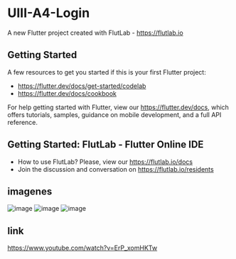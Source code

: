 # UIII-A4-Login

A new Flutter project created with FlutLab - https://flutlab.io

## Getting Started

A few resources to get you started if this is your first Flutter project:

- https://flutter.dev/docs/get-started/codelab
- https://flutter.dev/docs/cookbook

For help getting started with Flutter, view our
https://flutter.dev/docs, which offers tutorials,
samples, guidance on mobile development, and a full API reference.

## Getting Started: FlutLab - Flutter Online IDE

- How to use FlutLab? Please, view our https://flutlab.io/docs
- Join the discussion and conversation on https://flutlab.io/residents

## imagenes
![image](https://github.com/hernandez5i/A4-UII/assets/144732360/dbdc27ec-7aea-4853-a10f-e3d8e93ae95c)
![image](https://github.com/hernandez5i/A4-UII/assets/144732360/43109eb9-12fa-4b98-b691-1bb4ce8965e0)
![image](https://github.com/hernandez5i/A4-UII/assets/144732360/162b77d7-ac51-46a5-b438-27c6681e7743)


## link
https://www.youtube.com/watch?v=ErP_xomHKTw
